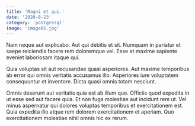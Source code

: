 ```yaml
---
title: 'Magni et qui.'
date: '2020-8-23'
category: 'postgresql'
image: 'image05.jpg'
---
```


Nam neque aut explicabo. Aut qui debitis et sit. Numquam in pariatur et saepe reiciendis facere rem doloremque vel. Esse et maxime sapiente eveniet laboriosam itaque qui.
 Quia voluptas sit aut recusandae quasi asperiores. Aut maxime temporibus ab error qui omnis veritatis accusamus illo. Asperiores iure voluptatem consequuntur et inventore. Dicta quasi omnis totam nesciunt.
 Omnis deserunt aut veritatis quia est ab illum quo. Officiis quod expedita in ut esse sed aut facere quia. Et non fuga molestiae aut incidunt rem ut. Vel minus aspernatur qui dolores voluptas temporibus et exercitationem est. Quia expedita illo atque rem dolorem exercitationem et aperiam. Quo exercitationem molestiae nihil omnis hic ex rerum.
